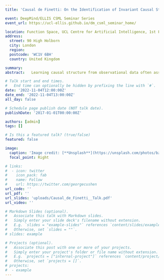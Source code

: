 ```yaml
---
title: 'Causal de Finetti: On the Identification of Invariant Causal Structure in Exchangeable Data'

event: DeepMind/ELLIS CSML Seminar Series
event_url: https://ucl-ellis.github.io/dm_csml_seminar_home/

location: Function Space, UCL Centre for Artificial Intelligence, 1st Floor
address:
  street: 90 High Holborn
  city: London
  region: 
  postcode: 'WC1V 6BH'
  country: United Kingdom

summary: 
abstract: 	Learning causal structure from observational data often assumes we observe independent and identically distributed (i.i.d.) data. It aims to find a graphical representation that encodes the same set of conditional independence relationships as those present in the observed distribution. It is known that even with unlimited data, there is a limit to how fine-grained a causal structure we can identify. To overcome this limitation of the i.i.d. setting, recent work has explored using data originating from different, related environments to learn richer causal structures. These approaches implicitly rely on the independent causal mechanisms (ICM) principle, which postulates that the mechanism giving rise to an effect given its causes and the mechanism which generates the causes do not inform or influence each other. Thus, components of the causal model can independently change from environment to environment. Despite its wide application in machine learning and causal inference, there is a lack of statistical formalization of the ICM principle and how it enables the identification of richer causal structures from grouped data. Here we present new Causal de Finetti theorems which offer the first statistical formalization of the ICM principle and show how causal structure identification is possible from exchangeable data.

# Talk start and end times.
#   End time can optionally be hidden by prefixing the line with `#`.
date: '2022-11-04T12:00:00Z'
date_end: '2022-11-04T13:00:00Z'
all_day: false

# Schedule page publish date (NOT talk date).
publishDate: '2017-01-01T00:00:00Z'

authors: [admin]
tags: []

# Is this a featured talk? (true/false)
featured: false

image:
  caption: 'Image credit: [**Unsplash**](https://unsplash.com/photos/bzdhc5b3Bxs)'
  focal_point: Right

# links:
#  - icon: twitter
#    icon_pack: fab
#    name: Follow
#    url: https://twitter.com/georgecushen
url_code: ''
url_pdf: ''
url_slides: 'uploads/Causal_de_Finetti__Talk.pdf'
url_video: ''

# Markdown Slides (optional).
#   Associate this talk with Markdown slides.
#   Simply enter your slide deck's filename without extension.
#   E.g. `slides = "example-slides"` references `content/slides/example-slides.md`.
#   Otherwise, set `slides = ""`.
# slides: example

# Projects (optional).
#   Associate this post with one or more of your projects.
#   Simply enter your project's folder or file name without extension.
#   E.g. `projects = ["internal-project"]` references `content/project/deep-learning/index.md`.
#   Otherwise, set `projects = []`.
# projects:
#  - example
---
```


